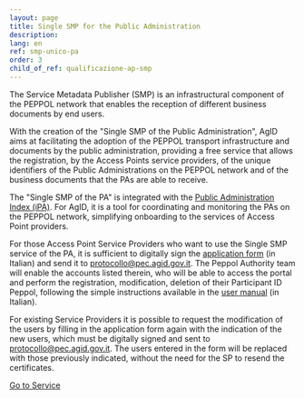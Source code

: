 ```yaml
---
layout: page
title: Single SMP for the Public Administration
description:
lang: en
ref: smp-unico-pa
order: 3
child_of_ref: qualificazione-ap-smp
---
```


The Service Metadata Publisher (SMP) is an infrastructural component of the PEPPOL network that enables the reception of different business documents by end users.

With the creation of the "Single SMP of the Public Administration", AgID aims at facilitating the adoption of the PEPPOL transport infrastructure and documents by the public administration, providing a free service that allows the registration, by the Access Points service providers, of the unique identifiers of the Public Administrations on the PEPPOL network and of the business documents that the PAs are able to receive.

The "Single SMP of the PA" is integrated with the [Public Administration Index (iPA)](https://indicepa.gov.it/). For AgID, it is a tool for coordinating and monitoring the PAs on the PEPPOL network, simplifying onboarding to the services of Access Point providers.

For those Access Point Service Providers who want to use the Single SMP service of the PA, it is sufficient to digitally sign the [application form](/attachments/Form_Abilitazione_SMP_v0.6.docx) (in Italian) and send it to [protocollo@pec.agid.gov.it](mailto:protocollo@pec.agid.gov.it). The Peppol Authority team will enable the accounts listed therein, who will be able to access the portal and perform the registration, modification, deletion of their Participant ID Peppol, following the simple instructions available in the [user manual](https://peppol-docs.agid.gov.it/manuali_utente/smp) (in Italian).

For existing Service Providers it is possible to request the modification of the users by filling in the application form again with the indication of the new users, which must be digitally signed and sent to [protocollo@pec.agid.gov.it](mailto:protocollo@pec.agid.gov.it). The users entered in the form will be replaced with those previously indicated, without the need for the SP to resend the certificates.

<a href="https://peppol-smp-w.agid.gov.it/ipa/" class="btn btn-primary" role="button">Go to Service</a>
